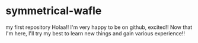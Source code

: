 # symmetrical-wafle
my first repository
Holaa!! I'm very happy to be on github, excited!!
Now that I'm here, I'll try my best to learn new things and gain various experience!!

